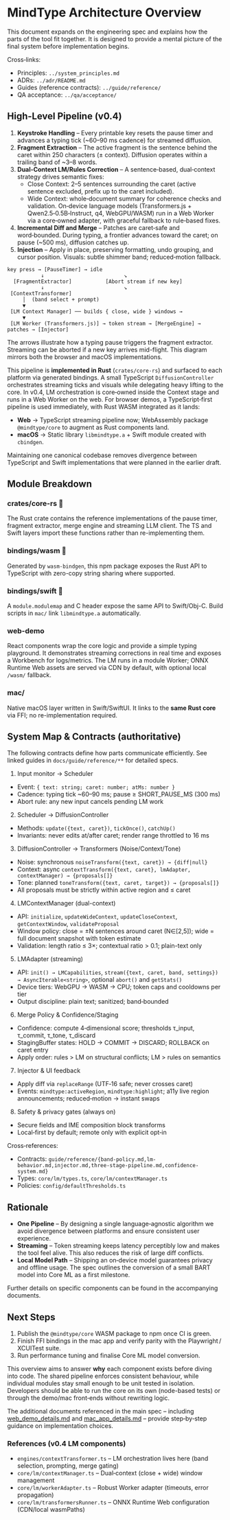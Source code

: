 # MindType Architecture Overview

This document expands on the engineering spec and explains how the parts of the tool fit together. It is designed to provide a mental picture of the final system before implementation begins.

Cross‑links:

- Principles: `../system_principles.md`
- ADRs: `../adr/README.md`
- Guides (reference contracts): `../guide/reference/`
- QA acceptance: `../qa/acceptance/`

## High-Level Pipeline (v0.4)

1. **Keystroke Handling** – Every printable key resets the pause timer and advances a typing tick (~60–90 ms cadence) for streamed diffusion.
2. **Fragment Extraction** – The active fragment is the sentence behind the caret within 250 characters (± context). Diffusion operates within a trailing band of ~3–8 words.
3. **Dual‑Context LM/Rules Correction** – A sentence‑based, dual‑context strategy drives semantic fixes:
   - Close Context: 2–5 sentences surrounding the caret (active sentence excluded, prefix up to the caret included).
   - Wide Context: whole‑document summary for coherence checks and validation.
     On‑device language models (Transformers.js + Qwen2.5‑0.5B‑Instruct, q4, WebGPU/WASM) run in a Web Worker via a core‑owned adapter, with graceful fallback to rule‑based fixes.
4. **Incremental Diff and Merge** – Patches are caret‑safe and word‑bounded. During typing, a frontier advances toward the caret; on pause (~500 ms), diffusion catches up.
5. **Injection** – Apply in place, preserving formatting, undo grouping, and cursor position. Visuals: subtle shimmer band; reduced‑motion fallback.

```
key press → [PauseTimer] → idle
           ↓                          ↘
  [FragmentExtractor]           [Abort stream if new key]
           ↓                          ↘
 [ContextTransformer]
     │  (band select + prompt)
     ▼
 [LM Context Manager] ── builds { close, wide } windows →
     ▼
 [LM Worker (Transformers.js)] → token stream → [MergeEngine] → patches → [Injector]
```

The arrows illustrate how a typing pause triggers the fragment extractor. Streaming can be aborted if a new key arrives mid-flight. This diagram mirrors both the browser and macOS implementations.

This pipeline is **implemented in Rust** (`crates/core-rs`) and surfaced to each platform via generated bindings. A small TypeScript `DiffusionController` orchestrates streaming ticks and visuals while delegating heavy lifting to the core. In v0.4, LM orchestration is core‑owned inside the Context stage and runs in a Web Worker on the web. For browser demos, a TypeScript‑first pipeline is used immediately, with Rust WASM integrated as it lands:

- **Web** → TypeScript streaming pipeline now; WebAssembly package `@mindtype/core` to augment as Rust components land.
- **macOS** → Static library `libmindtype.a` + Swift module created with `cbindgen`.

Maintaining one canonical codebase removes divergence between TypeScript and Swift implementations that were planned in the earlier draft.

## Module Breakdown

### crates/core-rs 🔹

The Rust crate contains the reference implementations of the pause timer, fragment extractor, merge engine and streaming LLM client. The TS and Swift layers import these functions rather than re-implementing them.

### bindings/wasm 🔹

Generated by `wasm-bindgen`, this npm package exposes the Rust API to TypeScript with zero-copy string sharing where supported.

### bindings/swift 🔹

A `module.modulemap` and C header expose the same API to Swift/Obj-C. Build scripts in `mac/` link `libmindtype.a` automatically.

### web-demo

React components wrap the core logic and provide a simple typing playground. It demonstrates streaming corrections in real time and exposes a Workbench for logs/metrics. The LM runs in a module Worker; ONNX Runtime Web assets are served via CDN by default, with optional local `/wasm/` fallback.

### mac/

Native macOS layer written in Swift/SwiftUI. It links to the **same Rust core** via FFI; no re-implementation required.

## System Map & Contracts (authoritative)

The following contracts define how parts communicate efficiently. See linked guides in `docs/guide/reference/**` for detailed specs.

1. Input monitor → Scheduler

- Event: `{ text: string; caret: number; atMs: number }`
- Cadence: typing tick ~60–90 ms; pause ≥ SHORT_PAUSE_MS (300 ms)
- Abort rule: any new input cancels pending LM work

2. Scheduler → DiffusionController

- Methods: `update({text, caret})`, `tickOnce()`, `catchUp()`
- Invariants: never edits at/after caret; render range throttled to 16 ms

3. DiffusionController → Transformers (Noise/Context/Tone)

- Noise: synchronous `noiseTransform({text, caret}) → {diff|null}`
- Context: async `contextTransform({text, caret}, lmAdapter, contextManager) → {proposals[]}`
- Tone: planned `toneTransform({text, caret, target}) → {proposals[]}`
- All proposals must be strictly within active region and ≤ caret

4. LMContextManager (dual-context)

- API: `initialize`, `updateWideContext`, `updateCloseContext`, `getContextWindow`, `validateProposal`
- Window policy: close = ±N sentences around caret (N∈[2,5]); wide = full document snapshot with token estimate
- Validation: length ratio ≤ 3×; contextual ratio > 0.1; plain-text only

5. LMAdapter (streaming)

- API: `init() → LMCapabilities`, `stream({text, caret, band, settings}) → AsyncIterable<string>`, optional `abort()` and `getStats()`
- Device tiers: WebGPU → WASM → CPU; token caps and cooldowns per tier
- Output discipline: plain text; sanitized; band‑bounded

6. Merge Policy & Confidence/Staging

- Confidence: compute 4‑dimensional score; thresholds τ_input, τ_commit, τ_tone, τ_discard
- StagingBuffer states: HOLD → COMMIT → DISCARD; ROLLBACK on caret entry
- Apply order: rules > LM on structural conflicts; LM > rules on semantics

7. Injector & UI feedback

- Apply diff via `replaceRange` (UTF‑16 safe; never crosses caret)
- Events: `mindtype:activeRegion`, `mindtype:highlight`; a11y live region announcements; reduced‑motion → instant swaps

8. Safety & privacy gates (always on)

- Secure fields and IME composition block transforms
- Local‑first by default; remote only with explicit opt‑in

Cross‑references:

- Contracts: `guide/reference/{band-policy.md,lm-behavior.md,injector.md,three-stage-pipeline.md,confidence-system.md}`
- Types: `core/lm/types.ts`, `core/lm/contextManager.ts`
- Policies: `config/defaultThresholds.ts`

## Rationale

- **One Pipeline** – By designing a single language‑agnostic algorithm we avoid divergence between platforms and ensure consistent user experience.
- **Streaming** – Token streaming keeps latency perceptibly low and makes the tool feel alive. This also reduces the risk of large diff conflicts.
- **Local Model Path** – Shipping an on‑device model guarantees privacy and offline usage. The spec outlines the conversion of a small BART model into Core ML as a first milestone.

Further details on specific components can be found in the accompanying documents.

## Next Steps

1. Publish the `@mindtype/core` WASM package to npm once CI is green.
2. Finish FFI bindings in the mac app and verify parity with the Playwright / XCUITest suite.
3. Run performance tuning and finalise Core ML model conversion.

This overview aims to answer **why** each component exists before diving into code. The shared pipeline enforces consistent behaviour, while individual modules stay small enough to be unit tested in isolation. Developers should be able to run the core on its own (node-based tests) or through the demo/mac front‑ends without rewriting logic.

The additional documents referenced in the main spec – including [web_demo_details.md](web_demo_details.md) and [mac_app_details.md](mac_app_details.md) – provide step‑by‑step guidance on implementation choices.

### References (v0.4 LM components)

- `engines/contextTransformer.ts` – LM orchestration lives here (band selection, prompting, merge gating)
- `core/lm/contextManager.ts` – Dual‑context (close + wide) window management
- `core/lm/workerAdapter.ts` – Robust Worker adapter (timeouts, error propagation)
- `core/lm/transformersRunner.ts` – ONNX Runtime Web configuration (CDN/local wasmPaths)
